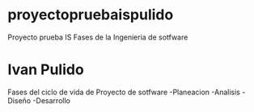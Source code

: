 # proyectopruebaispulido
Proyecto prueba IS Fases de la Ingenieria de sotfware 

# Ivan Pulido
Fases del ciclo de vida de Proyecto de sotfware
-Planeacion
-Analisis
-Diseño
-Desarrollo
